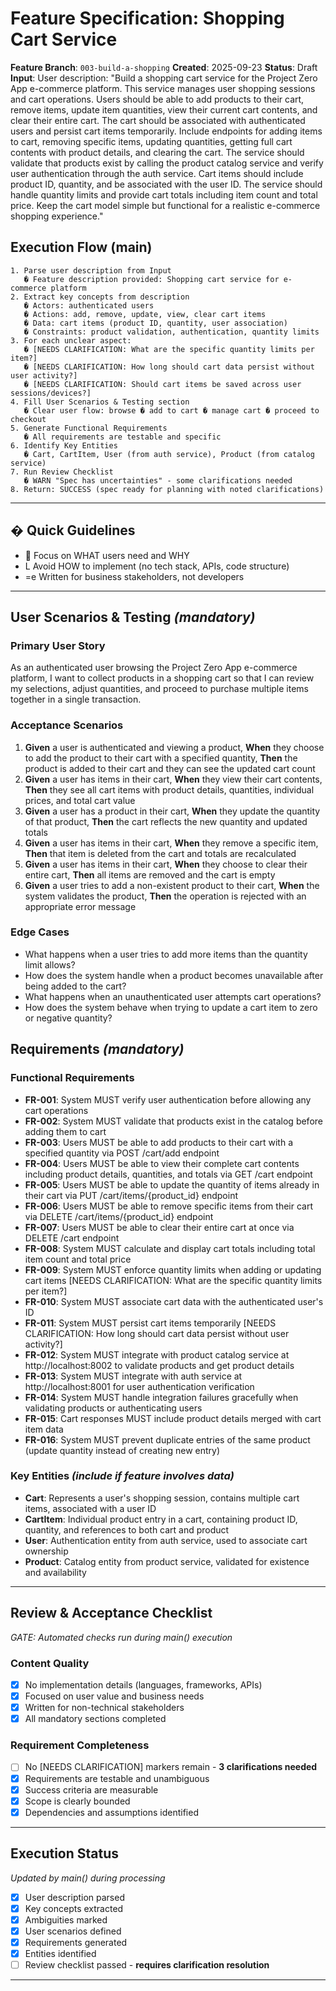 # Feature Specification: Shopping Cart Service

**Feature Branch**: `003-build-a-shopping`
**Created**: 2025-09-23
**Status**: Draft
**Input**: User description: "Build a shopping cart service for the Project Zero App e-commerce platform. This service manages user shopping sessions and cart operations. Users should be able to add products to their cart, remove items, update item quantities, view their current cart contents, and clear their entire cart. The cart should be associated with authenticated users and persist cart items temporarily. Include endpoints for adding items to cart, removing specific items, updating quantities, getting full cart contents with product details, and clearing the cart. The service should validate that products exist by calling the product catalog service and verify user authentication through the auth service. Cart items should include product ID, quantity, and be associated with the user ID. The service should handle quantity limits and provide cart totals including item count and total price. Keep the cart model simple but functional for a realistic e-commerce shopping experience."

## Execution Flow (main)
```
1. Parse user description from Input
   � Feature description provided: Shopping cart service for e-commerce platform
2. Extract key concepts from description
   � Actors: authenticated users
   � Actions: add, remove, update, view, clear cart items
   � Data: cart items (product ID, quantity, user association)
   � Constraints: product validation, authentication, quantity limits
3. For each unclear aspect:
   � [NEEDS CLARIFICATION: What are the specific quantity limits per item?]
   � [NEEDS CLARIFICATION: How long should cart data persist without user activity?]
   � [NEEDS CLARIFICATION: Should cart items be saved across user sessions/devices?]
4. Fill User Scenarios & Testing section
   � Clear user flow: browse � add to cart � manage cart � proceed to checkout
5. Generate Functional Requirements
   � All requirements are testable and specific
6. Identify Key Entities
   � Cart, CartItem, User (from auth service), Product (from catalog service)
7. Run Review Checklist
   � WARN "Spec has uncertainties" - some clarifications needed
8. Return: SUCCESS (spec ready for planning with noted clarifications)
```

---

## � Quick Guidelines
-  Focus on WHAT users need and WHY
- L Avoid HOW to implement (no tech stack, APIs, code structure)
- =e Written for business stakeholders, not developers

---

## User Scenarios & Testing *(mandatory)*

### Primary User Story
As an authenticated user browsing the Project Zero App e-commerce platform, I want to collect products in a shopping cart so that I can review my selections, adjust quantities, and proceed to purchase multiple items together in a single transaction.

### Acceptance Scenarios
1. **Given** a user is authenticated and viewing a product, **When** they choose to add the product to their cart with a specified quantity, **Then** the product is added to their cart and they can see the updated cart count
2. **Given** a user has items in their cart, **When** they view their cart contents, **Then** they see all cart items with product details, quantities, individual prices, and total cart value
3. **Given** a user has a product in their cart, **When** they update the quantity of that product, **Then** the cart reflects the new quantity and updated totals
4. **Given** a user has items in their cart, **When** they remove a specific item, **Then** that item is deleted from the cart and totals are recalculated
5. **Given** a user has items in their cart, **When** they choose to clear their entire cart, **Then** all items are removed and the cart is empty
6. **Given** a user tries to add a non-existent product to their cart, **When** the system validates the product, **Then** the operation is rejected with an appropriate error message

### Edge Cases
- What happens when a user tries to add more items than the quantity limit allows?
- How does the system handle when a product becomes unavailable after being added to the cart?
- What happens when an unauthenticated user attempts cart operations?
- How does the system behave when trying to update a cart item to zero or negative quantity?

## Requirements *(mandatory)*

### Functional Requirements
- **FR-001**: System MUST verify user authentication before allowing any cart operations
- **FR-002**: System MUST validate that products exist in the catalog before adding them to cart
- **FR-003**: Users MUST be able to add products to their cart with a specified quantity via POST /cart/add endpoint
- **FR-004**: Users MUST be able to view their complete cart contents including product details, quantities, and totals via GET /cart endpoint
- **FR-005**: Users MUST be able to update the quantity of items already in their cart via PUT /cart/items/{product_id} endpoint
- **FR-006**: Users MUST be able to remove specific items from their cart via DELETE /cart/items/{product_id} endpoint
- **FR-007**: Users MUST be able to clear their entire cart at once via DELETE /cart endpoint
- **FR-008**: System MUST calculate and display cart totals including total item count and total price
- **FR-009**: System MUST enforce quantity limits when adding or updating cart items [NEEDS CLARIFICATION: What are the specific quantity limits per item?]
- **FR-010**: System MUST associate cart data with the authenticated user's ID
- **FR-011**: System MUST persist cart items temporarily [NEEDS CLARIFICATION: How long should cart data persist without user activity?]
- **FR-012**: System MUST integrate with product catalog service at http://localhost:8002 to validate products and get product details
- **FR-013**: System MUST integrate with auth service at http://localhost:8001 for user authentication verification
- **FR-014**: System MUST handle integration failures gracefully when validating products or authenticating users
- **FR-015**: Cart responses MUST include product details merged with cart item data
- **FR-016**: System MUST prevent duplicate entries of the same product (update quantity instead of creating new entry)

### Key Entities *(include if feature involves data)*
- **Cart**: Represents a user's shopping session, contains multiple cart items, associated with a user ID
- **CartItem**: Individual product entry in a cart, containing product ID, quantity, and references to both cart and product
- **User**: Authentication entity from auth service, used to associate cart ownership
- **Product**: Catalog entity from product service, validated for existence and availability

---

## Review & Acceptance Checklist
*GATE: Automated checks run during main() execution*

### Content Quality
- [x] No implementation details (languages, frameworks, APIs)
- [x] Focused on user value and business needs
- [x] Written for non-technical stakeholders
- [x] All mandatory sections completed

### Requirement Completeness
- [ ] No [NEEDS CLARIFICATION] markers remain - **3 clarifications needed**
- [x] Requirements are testable and unambiguous
- [x] Success criteria are measurable
- [x] Scope is clearly bounded
- [x] Dependencies and assumptions identified

---

## Execution Status
*Updated by main() during processing*

- [x] User description parsed
- [x] Key concepts extracted
- [x] Ambiguities marked
- [x] User scenarios defined
- [x] Requirements generated
- [x] Entities identified
- [ ] Review checklist passed - **requires clarification resolution**

---